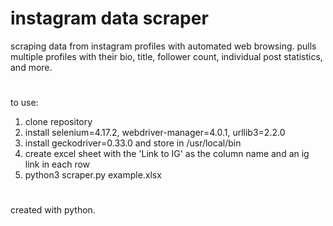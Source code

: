 # instagram data scraper

scraping data from instagram profiles with automated web browsing. pulls multiple profiles with their bio, title, follower count, individual post statistics, and more.
<br>
#
to use:
1. clone repository
2. install selenium=4.17.2, webdriver-manager=4.0.1, urllib3=2.2.0
3. install geckodriver=0.33.0 and store in /usr/local/bin
4. create excel sheet with the 'Link to IG' as the column name and an ig link in each row
5. python3 scraper.py example.xlsx
#
created with python.
